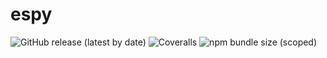# espy
![GitHub release (latest by date)](https://img.shields.io/github/v/release/damickdoni/espy?style=flat-square)
![Coveralls](https://img.shields.io/coveralls/github/DamickDoni/espy?style=flat-square)
![npm bundle size (scoped)](https://img.shields.io/bundlephobia/min/@donny1337/espy?style=flat-square)
